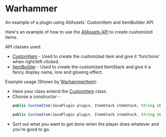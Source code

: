# Warhammer
An example of a plugin using AllAssets' CustomItem and ItemBuilder API

Here's an example of how to use the [AllAssets API](https://github.com/Skepter/AllAssets/tree/master/Plugin%20-%20AllAssets/src/io/github/skepter/allassets/api) to create customized items.

API classes used:
* [CustomItem](https://github.com/Skepter/AllAssets/blob/master/Plugin%20-%20AllAssets/src/io/github/skepter/allassets/api/CustomItem.java) - Used to create the customized item and give it 'functions' when right/left clicked.
* [ItemBuilder](https://github.com/Skepter/AllAssets/blob/master/Plugin%20-%20AllAssets/src/io/github/skepter/allassets/api/builders/ItemBuilder.java) - Used to create the customized ItemStack and give it a fancy display name, lore and glowing effect.

Example usage (Shown by [WarhammerItem](https://github.com/Skepter/Warhammer/blob/master/Plugin%20-%20Warhammer/src/io/github/Skepter/Warhammer/WarhammerItem.java)):
* Have your class extend the [CustomItem](https://github.com/Skepter/AllAssets/blob/master/Plugin%20-%20AllAssets/src/io/github/skepter/allassets/api/CustomItem.java) class.
* Choose a constructor - 
  ```java
  public CustomItem(JavaPlugin plugin, ItemStack itemStack, String itemName)
  
  public CustomItem(JavaPlugin plugin, ItemStack itemStack, String itemName, String permission)
  ```
* Sort out what you want to get done when the player does whatever and you're good to go.
